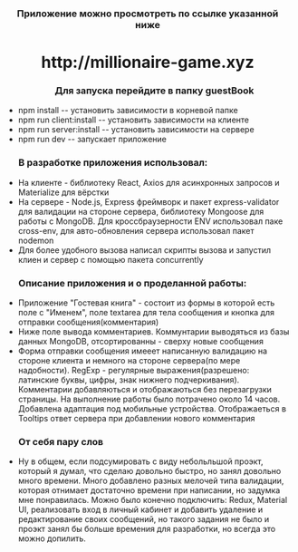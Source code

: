 <h3 style="text-align: center">Приложение можно просмотреть по ссылке указанной ниже</h3>
<h1 style="text-align: center">http://millionaire-game.xyz</h1>
<ul>
<h3 style="text-align: center">Для запуска перейдите в папку guestBook</h3>
<li>
npm install -- установить зависимости в корневой папке
</li>
<li>
npm run client:install -- установить зависимости на клиенте
</li>
<li>
npm run server:install -- установить зависимости на сервере
</li>
<li>
npm run dev -- запускает приложение
</li>
</ul>

<ul>
<h3>В разработке приложения использовал:</h3>
<li>На клиенте - библиотеку React, Axios для асинхронных запросов и Materialize для вёрстки</li>
<li>На сервере - Node.js, Express фреймворк и пакет express-validator для валидации на стороне сервера, библиотеку Mongoose для работы с MongoDB. Для кроссбраузерности ENV использовал паке cross-env, для авто-обновления сервера использовал пакет nodemon </li>
<li>Для более удобного вызова написал скрипты вызова и запустил клиен и сервер с помощью пакета concurrently</li>
</ul>

<ul>
<h3>Описание приложения и о проделанной работы:</h3>
<li>Приложение "Гостевая книга" - состоит из формы в которой есть поле с "Именем", поле textarea для тела сообщения и кнопка для отправки сообщения(комментария)</li>
<li>Ниже поле вывода комментариев. Коммунтарии выводяться из базы данных MongoDB, отсортированны - сверху новые сообщения</li>
<li>Форма отправки сообщения имееет написанную валидацию на стороне клиента и немного на стороне сервера(по мере надобности). RegExp - регулярные выражения(разрешено: латинские буквы, цифры, знак нижнего подчеркивания). Комментарии добавляються и отображаються без перезагрузки страницы. На выполнение работы было потрачено около 14 часов. Добавлена адаптация под мобильные устройства. Отображаеться в Tooltips ответ сервера при добавлении нового комментария</li>
</ul>
<ul>
<h3>От себя пару слов</h3>
<li>
Ну в общем, если подсумировать с виду небольльшой проэкт, который я думал, что сделаю довольно быстро, но занял довольно много времени. Много добавлено разных мелочей типа валидации, которая отнимает достаточно времени при написании, но задумка мне понравилась. Можно было конечно подключить: Redux, Material UI, реализовать вход в личный кабинет и добавить удаление и редактирование своих сообщений, но такого задания не было и проэкт занял бы больше времения для разработки, но всегда это можно допилить.
</li>
</ul>
